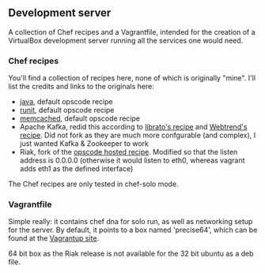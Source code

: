 ## Development server

A collection of Chef recipes and a Vagrantfile, intended for the creation of a VirtualBox development server running all the services one would need.

### Chef recipes

You'll find a collection of recipes here, none of which is originally "mine". I'll list the credits and links to the originals here:

* [java](https://github.com/opscode-cookbooks/java), default opscode recipe
* [runit](https://github.com/opscode-cookbooks/runit), default opscode recipe
* [memcached](https://github.com/opscode-cookbooks/memcached), default opscode recipe
* Apache Kafka, redid this according to [librato's recipe](https://github.com/librato/kafka-cookbook) and [Webtrend's recipe](http://community.opscode.com/cookbooks/kafka). Did not fork as they are much more confgurable (and complex), I just wanted Kafka & Zookeeper to work
* Riak, fork of the [opscode hosted recipe](http://community.opscode.com/cookbooks/riak). Modified so that the listen address is 0.0.0.0 (otherwise it would listen to eth0, whereas vagrant adds eth1 as the defined interface)

The Chef recipes are only tested in chef-solo mode.

### Vagrantfile

Simple really: it contains chef dna for solo run, as well as networking setup for the server. By default, it points to a box named 'precise64', which can be found at the [Vagrantup site](http://files.vagrantup.com/precise64.box).

64 bit box as the Riak release is not available for the 32 bit ubuntu as a deb file.